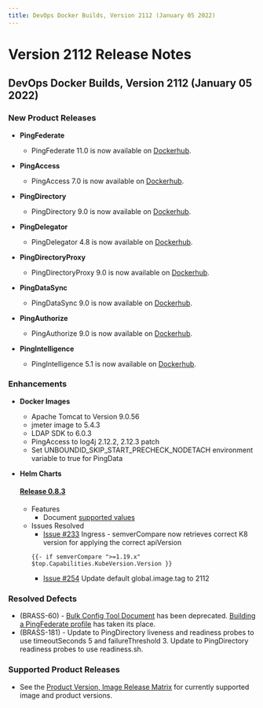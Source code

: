 ```yaml
---
title: DevOps Docker Builds, Version 2112 (January 05 2022)
---
```

# Version 2112 Release Notes

## DevOps Docker Builds, Version 2112 (January 05 2022)

### New Product Releases

- **PingFederate**
    - PingFederate 11.0 is now available on [Dockerhub](https://hub.docker.com/r/pingidentity/pingfederate).


- **PingAccess**
    - PingAccess 7.0 is now available on [Dockerhub](https://hub.docker.com/r/pingidentity/pingaccess).


- **PingDirectory**
    - PingDirectory 9.0 is now available on [Dockerhub](https://hub.docker.com/r/pingidentity/pingdirectory).


- **PingDelegator**
    - PingDelegator 4.8 is now available on [Dockerhub](https://hub.docker.com/r/pingidentity/pingdelegator).


- **PingDirectoryProxy**
    - PingDirectoryProxy 9.0 is now available on [Dockerhub](https://hub.docker.com/r/pingidentity/pingdirectoryproxy).


- **PingDataSync**
    - PingDataSync 9.0 is now available on [Dockerhub](https://hub.docker.com/r/pingidentity/pingdatasync).


- **PingAuthorize**
    - PingAuthorize 9.0 is now available on [Dockerhub](https://hub.docker.com/r/pingidentity/pingauthorize).


- **PingIntelligence**
    - PingIntelligence 5.1 is now available on [Dockerhub](https://hub.docker.com/r/pingidentity/pingintelligence).


### Enhancements
- **Docker Images**
    - Apache Tomcat to Version 9.0.56
    - jmeter image to 5.4.3
    - LDAP SDK to 6.0.3
    - PingAccess to log4j 2.12.2, 2.12.3 patch
    - Set UNBOUNDID_SKIP_START_PRECHECK_NODETACH environment variable to true for PingData


- **Helm Charts**
    #### [Release 0.8.3](https://helm.pingidentity.com/release-notes/#release-083-jan-6-2022) ####
    - Features
        - Document [supported values](https://helm.pingidentity.com/config/supported-values)
    - Issues Resolved
        - [Issue #233](https://github.com/pingidentity/helm-charts/issues/235) Ingress - semverCompare now retrieves correct K8 version for applying the correct apiVersion
        ```
        {{- if semverCompare ">=1.19.x" $top.Capabilities.KubeVersion.Version }}
        ```
        - [Issue #254](https://github.com/pingidentity/helm-charts/issues/254) Update default global.image.tag to 2112


### Resolved Defects

- (BRASS-60) - [Bulk Config Tool Document](https://github.com/pingidentity/pingidentity-devops-getting-started/tree/master/99-helper-scripts/ping-bulkconfigtool#run-the-export-utility) has been deprecated. [Building a PingFederate profile](https://github.com/pingidentity/pingidentity-devops-getting-started/blob/master/docs/how-to/buildPingFederateProfile.md) has taken its place.
- (BRASS-181) - Update to PingDirectory liveness and readiness probes to use
    timeoutSeconds 5 and failureThreshold 3. Update to PingDirectory readiness probes to use readiness.sh.

### Supported Product Releases
- See the [Product Version, Image Release Matrix](../docker-images/productVersionMatrix.md)
  for currently supported image and product versions.
